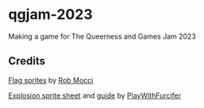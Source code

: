 # qgjam-2023

Making a game for The Queerness and Games Jam 2023

## Credits

[Flag sprites][flag-sprites] by [Rob Mocci][rob-mocci]

[Explosion sprite sheet][explosion-sprite-sheet] and [guide][explosion-tutorial]
by [PlayWithFurcifer][play-with-furcifer]

[explosion-sprite-sheet]: https://github.com/PlayWithFurcifer/godot-particle-systems-guide/blob/main/Explosion_Sheet.png
[explosion-tutorial]: https://www.youtube.com/watch?v=F1Fyj3Lh_Pc&t=253s
[flag-sprites]: https://rmocci.itch.io/pixel-special
[play-with-furcifer]: https://github.com/PlayWithFurcifer
[rob-mocci]: https://rmocci.itch.io

